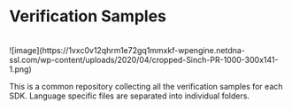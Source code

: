 # Verification Samples

</br>
![image](https://1vxc0v12qhrm1e72gq1mmxkf-wpengine.netdna-ssl.com/wp-content/uploads/2020/04/cropped-Sinch-PR-1000-300x141-1.png)

This is a common repository collecting all the verification samples for each SDK.
Language specific files are separated into individual folders. 
